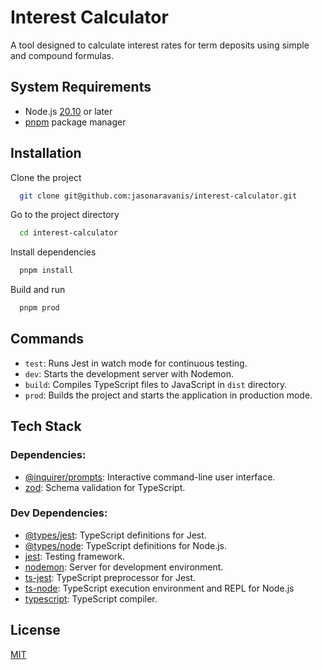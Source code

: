 # Interest Calculator

A tool designed to calculate interest rates for term deposits using simple and compound formulas.

## System Requirements

- Node.js [20.10](https://nodejs.org/en/download) or later
- [pnpm](https://pnpm.io/installation#using-npm) package manager

## Installation

Clone the project

```bash
  git clone git@github.com:jasonaravanis/interest-calculator.git
```

Go to the project directory

```bash
  cd interest-calculator
```

Install dependencies

```bash
  pnpm install
```

Build and run

```bash
  pnpm prod
```

## Commands

- `test`: Runs Jest in watch mode for continuous testing.
- `dev`: Starts the development server with Nodemon.
- `build`: Compiles TypeScript files to JavaScript in `dist` directory.
- `prod`: Builds the project and starts the application in production mode.

## Tech Stack

### Dependencies:

- [@inquirer/prompts](https://www.npmjs.com/package/inquirer): Interactive command-line user interface.
- [zod](https://zod.dev): Schema validation for TypeScript.

### Dev Dependencies:

- [@types/jest](https://www.npmjs.com/package/@types/jest): TypeScript definitions for Jest.
- [@types/node](https://www.npmjs.com/package/@types/node): TypeScript definitions for Node.js.
- [jest](https://jestjs.io): Testing framework.
- [nodemon](https://nodemon.io): Server for development environment.
- [ts-jest](https://www.npmjs.com/package/ts-jest): TypeScript preprocessor for Jest.
- [ts-node](https://www.npmjs.com/package/ts-node): TypeScript execution environment and REPL for Node.js
- [typescript](https://www.typescriptlang.org): TypeScript compiler.

## License

[MIT](https://choosealicense.com/licenses/mit/)
